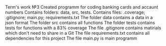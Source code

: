 Term's work №3
Created programm for coding banking cards and accaunt numbers
Contains folders: data, src, tests.
Contains files: .coverage; .gitignore; main.py; requirements.txt
The folder data contains a data in a json format
The folder src contains all functions 
The folder tests contains tests for functions with a 83% coverage
The file .gitignore contains matirials which don't need to share in a Git
The file requirements.txt contains all dependencies for this project
The file main.py is main programm
